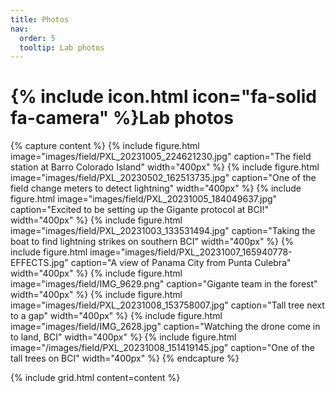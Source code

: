 ```yaml
---
title: Photos
nav:
  order: 5
  tooltip: Lab photos
---
```


# {% include icon.html icon="fa-solid fa-camera" %}Lab photos

{% capture content %}
    {%
        include figure.html
        image="images/field/PXL_20231005_224621230.jpg"
        caption="The field station at Barro Colorado Island"
        width="400px"
    %}
    {%
        include figure.html
        image="images/field/PXL_20230502_162513735.jpg"
        caption="One of the field change meters to detect lightning"
        width="400px"
    %}
    {%
        include figure.html
        image="images/field/PXL_20231005_184049637.jpg"
        caption="Excited to be setting up the Gigante protocol at BCI!"
        width="400px"
    %}
    {%
        include figure.html
        image="images/field/PXL_20231003_133531494.jpg"
        caption="Taking the boat to find lightning strikes on southern BCI"
        width="400px"
    %}
    {%
        include figure.html
        image="images/field/PXL_20231007_165940778-EFFECTS.jpg"
        caption="A view of Panama City from Punta Culebra"
        width="400px"
    %}
    {%
        include figure.html
        image="images/field/IMG_9629.png"
        caption="Gigante team in the forest"
        width="400px"
    %}
    {%
        include figure.html
        image="images/field/PXL_20231008_153758007.jpg"
        caption="Tall tree next to a gap"
        width="400px"
    %}
    {%
        include figure.html
        image="images/field/IMG_2628.jpg"
        caption="Watching the drone come in to land, BCI"
        width="400px"
    %}
    {%
        include figure.html
        image="/images/field/PXL_20231008_151419145.jpg"
        caption="One of the tall trees on BCI"
        width="400px"
    %}
{% endcapture %}

{%
  include grid.html
  content=content
%}